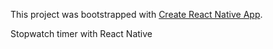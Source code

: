 This project was bootstrapped with [Create React Native App](https://github.com/react-community/create-react-native-app).

Stopwatch timer with React Native
